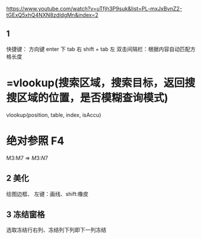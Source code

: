 https://www.youtube.com/watch?v=uTfjh3P9suk&list=PL-mxJxBvnZ2-tGExQ5xhQ4NXN8zdldgMn&index=2
## 1
快捷键：
方向键
enter 下
tab 右
shift + tab 左
双击间隔栏：根据内容自动匹配方格长度

# =vlookup(搜索区域，搜索目标，返回搜搜区域的位置，是否模糊查询模式)
vlookup(position, table, index, isAccu)

# 绝对参照 F4
M3:M7 => $M$3:$N$7

## 2 美化
绘图边框、
左键：画线、shift:橡皮

## 3 冻结窗格
选取冻结行右列、冻结列下列即下一列冻结

## 
